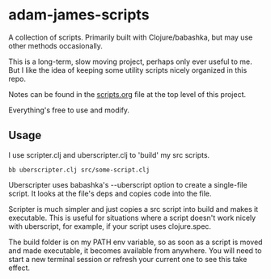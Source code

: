 # adam-james-scripts

A collection of scripts. Primarily built with Clojure/babashka, but may use other methods occasionally.

This is a long-term, slow moving project, perhaps only ever useful to me. But I like the idea of keeping some utility scripts nicely organized in this repo.

Notes can be found in the [scripts.org](https://github.com/adam-james-v/scripts/blob/main/scripts.org) file at the top level of this project.

Everything's free to use and modify.

## Usage
I use scripter.clj and uberscripter.clj to 'build' my src scripts. 

```
bb uberscripter.clj src/some-script.clj
```

Uberscripter uses babashka's --uberscript option to create a single-file script. It looks at the file's deps and copies code into the file.

Scripter is much simpler and just copies a src script into build and makes it executable. This is useful for situations where a script doesn't work nicely with uberscript, for example, if your script uses clojure.spec.

The build folder is on my PATH env variable, so as soon as a script is moved and made executable, it becomes available from anywhere. You will need to start a new terminal session or refresh your current one to see this take effect.
